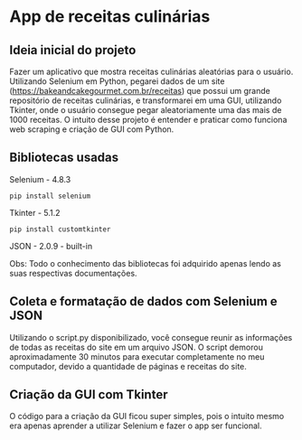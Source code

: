 # App de receitas culinárias


## Ideia inicial do projeto

Fazer um aplicativo que mostra receitas culinárias aleatórias para o usuário. Utilizando Selenium em Python, pegarei dados de um site (https://bakeandcakegourmet.com.br/receitas) que possui um grande repositório de receitas culinárias, e transformarei em uma GUI, utilizando Tkinter, onde o usuário consegue pegar aleatoriamente uma das mais de 1000 receitas. O intuito desse projeto é entender e praticar como funciona web scraping e criação de GUI com Python.


## Bibliotecas usadas

Selenium - 4.8.3

`pip install selenium`

Tkinter - 5.1.2

`pip install customtkinter`

JSON - 2.0.9 - built-in


Obs: Todo o conhecimento das bibliotecas foi adquirido apenas lendo as suas respectivas documentações.


## Coleta e formatação de dados com Selenium e JSON

Utilizando o script.py disponibilizado, você consegue reunir as informações de todas as receitas do site em um arquivo JSON. O script demorou aproximadamente 30 minutos para executar completamente no meu computador, devido a quantidade de páginas e receitas do site.


## Criação da GUI com Tkinter

O código para a criação da GUI ficou super simples, pois o intuito mesmo era apenas aprender a utilizar Selenium e fazer o app ser funcional. 
